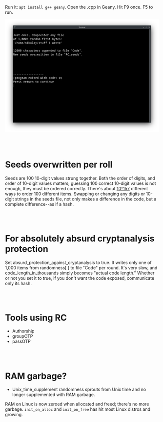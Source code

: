 Run it: ```apt install g++ geany```. Open the .cpp in Geany. Hit F9 once. F5 to run.

<p align="center">
  <img src="https://raw.githubusercontent.com/compromise-evident/rolling-code/main/Other/Terminal_ff69c1f0f76ba895294509a31af27137.png">
</p>

<br>
<br>

# Seeds overwritten per roll

Seeds are 100 10-digit values strung together.
Both the order of digits, and order of 10-digit values matters;
guessing 100 correct 10-digit values is not enough,
they must be ordered correctly.
There's about [10^157](https://www.wolframalpha.com/input?i=100%21)
different ways to order 100 different items.
Swapping or changing any digits or 10-digit
strings in the seeds file,
not only makes a difference in the code,
but a complete difference--as if a hash.

<br>
<br>

# For absolutely absurd cryptanalysis protection

Set absurd_protection_against_cryptanalysis to true.
It writes only one of 1,000 items from randomness[ ] to file "Code" per round.
It's very slow, and code_length_in_thousands simply becomes "actual code length."
Whether or not you set it to true, if you don't want the code exposed,
communicate only its hash.

<br>
<br>

# Tools using RC

* Authorship
* groupOTP
* passOTP

<br>
<br>

# RAM garbage?

* Unix_time_supplement randomness sprouts from Unix time and no longer supplemented with RAM garbage.

RAM on Linux is now zeroed when allocated and freed; there's no more garbage.
`init_on_alloc` and `init_on_free` has hit most Linux distros and growing.
